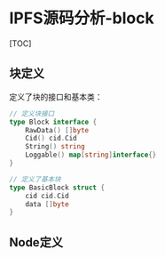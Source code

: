 # IPFS源码分析-block

[TOC]



## 块定义

定义了块的接口和基本类：

```go
// 定义块接口
type Block interface {
	RawData() []byte
	Cid() cid.Cid
	String() string
	Loggable() map[string]interface{}
}

// 定义了基本块
type BasicBlock struct {
	cid cid.Cid
	data []byte
}
```



## Node定义

```go

```
